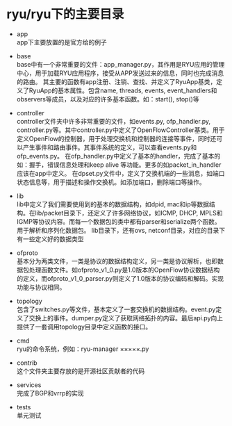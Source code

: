 ryu/ryu下的主要目录  
====  
* app  
app下主要放置的是官方给的例子  

* base  
base中有一个非常重要的文件：app_manager.py，其作用是RYU应用的管理中心，用于加载RYU应用程序，接受从APP发送过来的信息，同时也完成消息的路由。
其主要的函数有app注册、注销、查找、并定义了RyuApp基类，定义了RyuApp的基本属性。包含name, threads, events, event_handlers和observers等成员，以及对应的许多基本函数。如：start(), stop()等  

* controller  
controller文件夹中许多非常重要的文件，如events.py, ofp_handler.py, controller.py等。其中controller.py中定义了OpenFlowController基类。用于定义OpenFlow的控制器，用于处理交换机和控制器的连接等事件，同时还可以产生事件和路由事件。其事件系统的定义，可以查看events.py和ofp_events.py。
在ofp_handler.py中定义了基本的handler，完成了基本的如：握手，错误信息处理和keep alive 等功能。更多的如packet_in_handler应该在app中定义。
在dpset.py文件中，定义了交换机端的一些消息，如端口状态信息等，用于描述和操作交换机。如添加端口，删除端口等操作。  

* lib  
lib中定义了我们需要使用到的基本的数据结构，如dpid, mac和ip等数据结构。在lib/packet目录下，还定义了许多网络协议，如ICMP, DHCP, MPLS和IGMP等协议内容。而每一个数据包的类中都有parser和serialize两个函数。用于解析和序列化数据包。
lib目录下，还有ovs, netconf目录，对应的目录下有一些定义好的数据类型  

* ofproto  
基本分为两类文件，一类是协议的数据结构定义，另一类是协议解析，也即数据包处理函数文件。如ofproto_v1_0.py是1.0版本的OpenFlow协议数据结构的定义，而ofproto_v1_0_parser.py则定义了1.0版本的协议编码和解码。实现功能与协议相同。  

* topology  
包含了switches.py等文件，基本定义了一套交换机的数据结构。event.py定义了交换上的事件。dumper.py定义了获取网络拓扑的内容。最后api.py向上提供了一套调用topology目录中定义函数的接口。  

* cmd  
ryu的命令系统，例如：ryu-manager ×××××.py  

* contrib  
这个文件夹主要存放的是开源社区贡献者的代码  

* services  
完成了BGP和vrrp的实现  

* tests  
单元测试  
